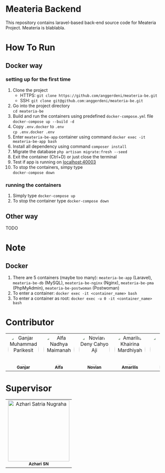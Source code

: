 # Meateria Backend
This repository contains laravel-based back-end source code for Meateria Project. Meateria is blablabla.

# How To Run

## Docker way
### setting up for the first time
1. Clone the project 
    - HTTPS: `git clone https://github.com/anggerdeni/meateria-be.git`
    - SSH: `git clone git@github.com:anggerdeni/meateria-be.git`
2. Go into the project directory  
    `cd meateria-be`
3. Build and run the containers using predefined `docker-compose.yml` file  
    `docker-compose up --build -d`
4. Copy `.env.docker` to `.env`  
    `cp .env.docker .env`
5. Enter `meateria-be-app` container using command `docker exec -it meateria-be-app bash`
6. Install all dependency using command `composer install`
7. Migrate the database `php artisan migrate:fresh --seed`
8. Exit the container (Ctrl+D) or just close the terminal
9. Test if app is running on [localhost:40003](http://localhost:40003)
10. To stop the containers, simpy type  
    `docker-compose down`

### running the containers
1. Simply type `docker-compose up`
2. To stop the container type `docker-compose down`

## Other way
TODO

# Note
## Docker
1. There are 5 containers (maybe too many): `meateria-be-app` (Laravel), `meateria-be-db` (MySQL), `meateria-be-nginx` (Nginx), `meateria-be-pma` (PhpMyAdmin), `meateria-be-postwoman` (Postwoman)
2. To enter a container: `docker exec -it <container_name> bash`
3. To enter a container as root: `docker exec -u 0 -it <container_name> bash`

# Contributor
<table>
<tr>
<td align="center"><img src="https://avatars.githubusercontent.com/RieGan" width="100px;" alt="Ganjar Muhammad Parikesit" style="border-radius:50%"/><br /><sub><b>Ganjar</b></sub></a><br /></td>
<td align="center"><img src="https://avatars.githubusercontent.com/alfanadhya" width="100px;" alt="Alfa Nadhya Maimanah" style="border-radius:50%"/><br /><sub><b>Alfa</b></sub></a><br /></td>
<td align="center"><img src="https://avatars.githubusercontent.com/anggerdeni" width="100px;" alt="Novian Deny Cahyo Aji" style="border-radius:50%"/><br /><sub><b>Novian</b></sub></a><br /></td>
<td align="center"><img src="https://avatars.githubusercontent.com/amariliskm" width="100px;" alt="Amarilis Khairina Mardhiyah" style="border-radius:50%"/><br /><sub><b>Amarilis</b></sub></a><br /></td>
<td align="center"><img src="https://avatars.githubusercontent.com/retnowati411" width="100px;" alt="Retno Wati" style="border-radius:50%"/><br /><sub><b>Retno</b></sub></a><br /></td>
<td align="center"><img src="https://avatars.githubusercontent.com/rzldiprsty" width="100px;" alt="Ganjar Muhammad Parikesit" style="border-radius:50%"/><br /><sub><b>Rizaldi</b></sub></a><br /></td>
</tr>
</table>

# Supervisor
<table>
<td align="center"><img src="https://i.ibb.co/h8Y9Hrb/azhari.png" width="200px;" alt="Azhari Satria Nugraha"/><br /><sub><b>Azhari SN</b></sub></a><br /></td>
</table>